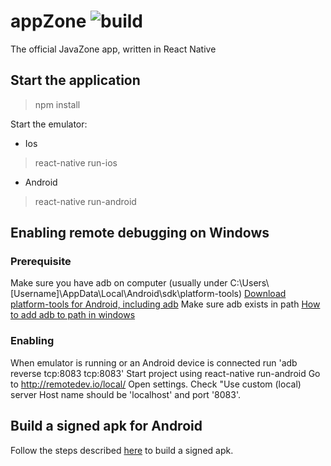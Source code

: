 # appZone ![build](https://travis-ci.org/javaBin/appZone.svg?branch=develop)
The official JavaZone app, written in React Native


## Start the application 

> npm install

Start the emulator:
- Ios
> react-native run-ios
- Android
> react-native run-android

## Enabling remote debugging on Windows

### Prerequisite
Make sure you have adb on computer (usually under C:\Users\\[Username]\AppData\Local\Android\sdk\platform-tools)
[Download platform-tools for Android, including adb](https://developer.android.com/studio/releases/platform-tools.html)
Make sure adb exists in path
[How to add adb to path in windows](https://www.howtogeek.com/118594/how-to-edit-your-system-path-for-easy-command-line-access/)

### Enabling
When emulator is running or an Android device is connected
run 'adb reverse tcp:8083 tcp:8083'
Start project using react-native run-android
Go to http://remotedev.io/local/
Open settings. Check "Use custom (local) server
Host name should be 'localhost' and port '8083'.

## Build a signed apk for Android

Follow the steps described [here](https://facebook.github.io/react-native/docs/signed-apk-android.html#generating-the-release-apk) to build a signed apk.
